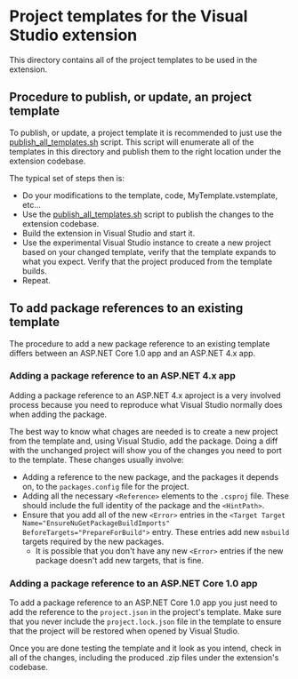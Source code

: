 # Project templates for the Visual Studio extension
This directory contains all of the project templates to be used in the extension.

## Procedure to publish, or update, an project template
To publish, or update, a project template it is recommended to just use the [publish_all_templates.sh](../tools/publish_all_templates.sh) script. This script will enumerate all of the templates in this directory and publish them to
the right location under the extension codebase.

The typical set of steps then is:
* Do your modifications to the template, code, MyTemplate.vstemplate, etc...
* Use the [publish_all_templates.sh](../tools/publish_all_templates.sh) script to publish the changes to the extension codebase.
* Build the extension in Visual Studio and start it.
* Use the experimental Visual Studio instance to create a new project based on your changed template, verify that the template expands to what you expect. Verify that the project produced from the template builds.
* Repeat.

## To add package references to an existing template
The procedure to add a new package reference to an existing template differs between an ASP.NET Core 1.0 app and an ASP.NET 4.x app.

### Adding a package reference to an ASP.NET 4.x app
Adding a package reference to an ASP.NET 4.x aproject is a very involved process because you need to reproduce what Visual Studio normally does when adding the package. 

The best way to know what chages are needed is to create a new project from the template and, using Visual Studio, add the package. Doing a diff with the unchanged project will show you of the changes you need to port to the template. These changes usually involve:
* Adding a reference to the new package, and the packages it depends on, to the `packages.config` file for the project.
* Adding all the necessary `<Reference>` elements to the `.csproj` file. These should include the full identity of the package and the `<HintPath>`.
* Ensure that you add all of the new `<Error>` entries in the `<Target Target Name="EnsureNuGetPackageBuildImports" BeforeTargets="PrepareForBuild">` entry. These entries add new `msbuild` targets required by the new packages.
  + It is possible that you don't have any new `<Error>` entries if the new package doesn't add new targets, that is fine.

### Adding a package reference to an ASP.NET Core 1.0 app
To add a package reference to an ASP.NET Core 1.0 app you just need to add the reference to the `project.json` in the project's template. Make sure that you never include the `project.lock.json` file in the template to ensure that the project will be restored when opened by Visual Studio.

Once you are done testing the template and it look as you intend, check in all of the changes, including the produced .zip files under the extension's codebase.

